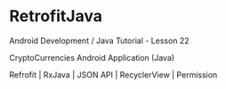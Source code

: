 # RetrofitJava

Android Development / Java Tutorial - Lesson 22

CryptoCurrencies Android Application (Java)

Refrofit | RxJava | JSON API | RecyclerView | Permission
